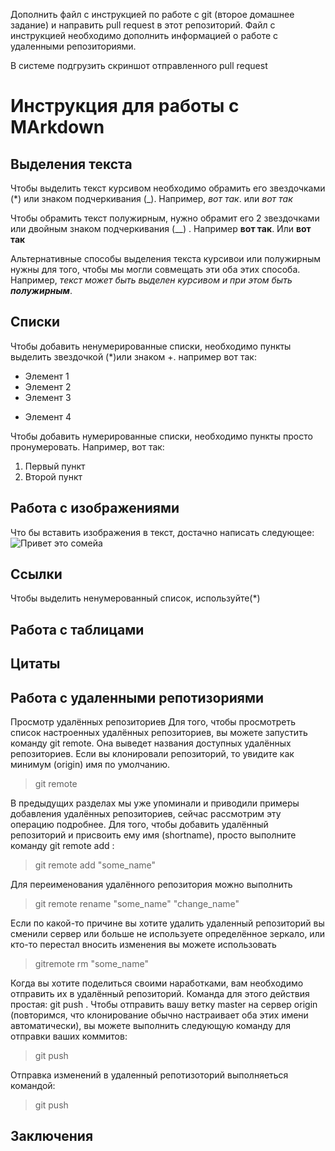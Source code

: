 Дополнить файл с инструкцией по работе с git (второе домашнее задание) и направить pull request в этот репозиторий. Файл с инструкцией необходимо дополнить информацией о работе с удаленными репозиториями.

В системе подгрузить скриншот отправленного pull request

# Инструкция для работы с MArkdown

## Выделения текста

Чтобы выделить текст курсивом необходимо обрамить его звездочками (*) или знаком подчеркивания (_). Например, *вот так*. или _вот так_ 

Чтобы обрамить текст полужирным, нужно обрамит его 2 звездочками или двойным знаком подчеркивания (__)  . Например  **вот так**. Или __вот так__

Альтернативные способы выделения текста курсивои или полужирным нужны для того, чтобы мы могли совмещать эти оба этих способа. Например, _текст может быть выделен курсивом и при этом быть 
**полужирным**_.

## Списки

Чтобы добавить ненумерированные списки, необходимо пункты выделить звездочкой (*)или знаком +. например вот так:
* Элемент 1
* Элемент 2
* Элемент 3
+ Элемент 4

Чтобы добавить нумерированные списки, необходимо пункты просто пронумеровать. Например, вот так:
1. Первый пункт
2. Второй пункт 

## Работа с изображениями

Что бы вставить изображения в текст, достачно написать  следующее:
![Привет это сомейа](Someya.jpg)

## Ссылки
Чтобы выделить ненумерованный список, используйте(*)
## Работа с таблицами

## Цитаты
 
## Работа с удаленными репотизориями 
Просмотр удалённых репозиториев
Для того, чтобы просмотреть список настроенных удалённых репозиториев, вы можете запустить команду git remote. Она выведет названия доступных удалённых репозиториев. Если вы клонировали репозиторий, то увидите как минимум (origin) имя по умолчанию.
>git remote

В предыдущих разделах мы уже упоминали и приводили примеры добавления удалённых репозиториев, сейчас рассмотрим эту операцию подробнее. Для того, чтобы добавить удалённый репозиторий и присвоить ему имя (shortname), просто выполните команду git remote add <shortname> <url>:
> git remote add "some_name" <url>

Для переименования удалённого репозитория можно выполнить
>git remote rename "some_name" "change_name"

Если по какой-то причине вы хотите удалить удаленный репозиторий вы сменили сервер или больше не используете определённое зеркало, или кто-то перестал вносить изменения вы можете использовать
>gitremote rm "some_name"

Когда вы хотите поделиться своими наработками, вам необходимо отправить их в удалённый репозиторий. Команда для этого действия простая: git push <remote-name> <branch-name>. Чтобы отправить вашу ветку master на сервер origin (повторимся, что клонирование обычно настраивает оба этих имени автоматически), вы можете выполнить следующую команду для отправки ваших коммитов:
>git push

Отправка изменений в удаленный репотизоторий выполняеться командой:
>git push

## Заключения